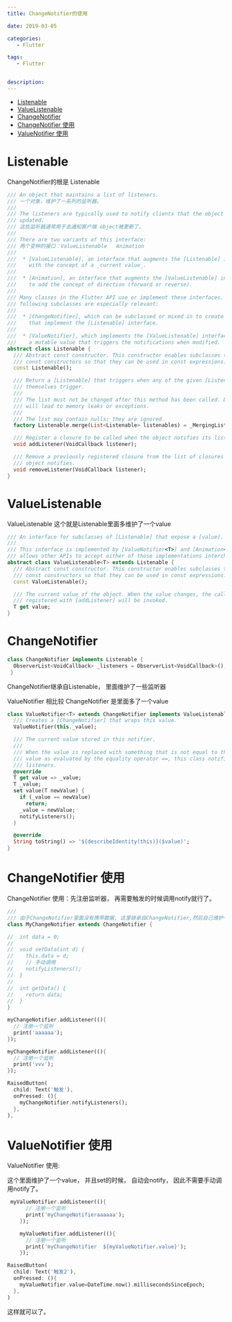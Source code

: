 ```yaml
---
title: ChangeNotifier的使用

date: 2019-03-05

categories: 
   - Flutter

tags: 
   - Flutter 


description: ​
---
```


<!-- TOC -->

- [Listenable](#listenable)
- [ValueListenable](#valuelistenable)
- [ChangeNotifier](#changenotifier)
- [ChangeNotifier 使用](#changenotifier-使用)
- [ValueNotifier 使用](#valuenotifier-使用)

<!-- /TOC -->


# Listenable

ChangeNotifier的根是 Listenable



```dart
/// An object that maintains a list of listeners.
/// 一个对象，维护了一系列的监听器。
///
/// The listeners are typically used to notify clients that the object has been
/// updated.
/// 这些监听器通常用于去通知客户端 object被更新了。
///
/// There are two variants of this interface:
/// 两个变种的接口：ValueListenable   Animation
///
///  * [ValueListenable], an interface that augments the [Listenable] interface
///    with the concept of a _current value_.
///
///  * [Animation], an interface that augments the [ValueListenable] interface
///    to add the concept of direction (forward or reverse).
///
/// Many classes in the Flutter API use or implement these interfaces. The
/// following subclasses are especially relevant:
///
///  * [ChangeNotifier], which can be subclassed or mixed in to create objects
///    that implement the [Listenable] interface.
///
///  * [ValueNotifier], which implements the [ValueListenable] interface with
///    a mutable value that triggers the notifications when modified.
abstract class Listenable {
  /// Abstract const constructor. This constructor enables subclasses to provide
  /// const constructors so that they can be used in const expressions.
  const Listenable();

  /// Return a [Listenable] that triggers when any of the given [Listenable]s
  /// themselves trigger.
  ///
  /// The list must not be changed after this method has been called. Doing so
  /// will lead to memory leaks or exceptions.
  ///
  /// The list may contain nulls; they are ignored.
  factory Listenable.merge(List<Listenable> listenables) = _MergingListenable;

  /// Register a closure to be called when the object notifies its listeners.
  void addListener(VoidCallback listener);

  /// Remove a previously registered closure from the list of closures that the
  /// object notifies.
  void removeListener(VoidCallback listener);
}
```




# ValueListenable


ValueListenable 这个就是Listenable里面多维护了一个value

```dart
/// An interface for subclasses of [Listenable] that expose a [value].
///
/// This interface is implemented by [ValueNotifier<T>] and [Animation<T>], and
/// allows other APIs to accept either of those implementations interchangeably.
abstract class ValueListenable<T> extends Listenable {
  /// Abstract const constructor. This constructor enables subclasses to provide
  /// const constructors so that they can be used in const expressions.
  const ValueListenable();

  /// The current value of the object. When the value changes, the callbacks
  /// registered with [addListener] will be invoked.
  T get value;
}
```



# ChangeNotifier



```dart
class ChangeNotifier implements Listenable {
  ObserverList<VoidCallback> _listeners = ObserverList<VoidCallback>();
 }
```

ChangeNotifier继承自Listenable， 里面维护了一些监听器

ValueNotifier 相比较 ChangeNotifier 是里面多了一个value

```dart
class ValueNotifier<T> extends ChangeNotifier implements ValueListenable<T> {
  /// Creates a [ChangeNotifier] that wraps this value.
  ValueNotifier(this._value);

  /// The current value stored in this notifier.
  ///
  /// When the value is replaced with something that is not equal to the old
  /// value as evaluated by the equality operator ==, this class notifies its
  /// listeners.
  @override
  T get value => _value;
  T _value;
  set value(T newValue) {
    if (_value == newValue)
      return;
    _value = newValue;
    notifyListeners();
  }

  @override
  String toString() => '${describeIdentity(this)}($value)';
}
```



# ChangeNotifier 使用

ChangeNotifier 使用：先注册监听器， 再需要触发的时候调用notify就行了。

```dart
///
/// 由于ChangeNotifier里面没有携带数据, 这里继承自ChangeNotifier,然后自己维护一个数据
class MyChangeNotifier extends ChangeNotifier {

//  int data = 0;
//
//  void setData(int d) {
//    this.data = d;
//    // 手动调用
//    notifyListeners();
//  }
//
//  int getData() {
//    return data;
//  }
}
```

```dart
myChangeNotifier.addListener((){
  // 注册一个监听
  print('aaaaaa');
});

myChangeNotifier.addListener((){
  // 注册一个监听
  print('vvv');
});
```

```dart
RaisedButton(
  child: Text('触发'),
  onPressed: (){
    myChangeNotifier.notifyListeners();
  },
),
```




# ValueNotifier 使用

ValueNotifier 使用:


这个里面维护了一个value， 并且set的时候， 自动会notify， 因此不需要手动调用notify了。

```dart
 myValueNotifier.addListener((){
      // 注册一个监听
      print('myChangeNotifieraaaaaa');
    });

    myValueNotifier.addListener((){
      // 注册一个监听
      print('myChangeNotifier  ${myValueNotifier.value}');
    });
```

```dart
RaisedButton(
  child: Text('触发2'),
  onPressed: (){
    myValueNotifier.value=DateTime.now().millisecondsSinceEpoch;
  },
)
```

这样就可以了。